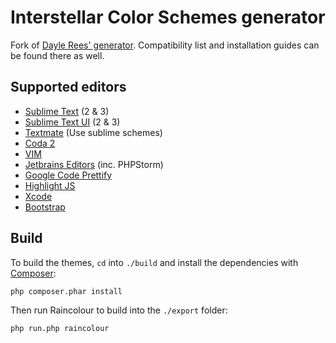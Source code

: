 # Interstellar Color Schemes generator

Fork of [Dayle Rees' generator](https://github.com/daylerees/colour-schemes). Compatibility list and installation guides can be found there as well.

## Supported editors

- [Sublime Text](http://www.sublimetext.com/) (2 & 3)
- [Sublime Text UI](http://www.sublimetext.com/) (2 & 3)
- [Textmate](http://macromates.com/) (Use sublime schemes)
- [Coda 2](https://panic.com/coda/)
- [VIM](http://www.vim.org/)
- [Jetbrains Editors](http://www.jetbrains.com/) (inc. PHPStorm)
- [Google Code Prettify](https://code.google.com/p/google-code-prettify/)
- [Highlight JS](http://highlightjs.org/)
- [Xcode](https://developer.apple.com/xcode/)
- [Bootstrap](http://getbootstrap.com/)

## Build

To build the themes, `cd` into `./build` and install the dependencies with [Composer](https://getcomposer.org):

```sh
php composer.phar install  
```

Then run Raincolour to build into the `./export` folder:

```sh
php run.php raincolour
```
